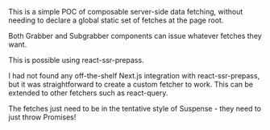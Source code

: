 This is a simple POC of composable server-side data fetching, without needing to declare a global static set of fetches at the page root.

Both Grabber and Subgrabber components can issue whatever fetches they want.

This is possible using react-ssr-prepass.

I had not found any off-the-shelf Next.js integration with react-ssr-prepass, but it was straightforward to create a custom fetcher to work. This can be extended to other fetchers such as react-query.

The fetches just need to be in the tentative style of Suspense - they need to just throw Promises!
